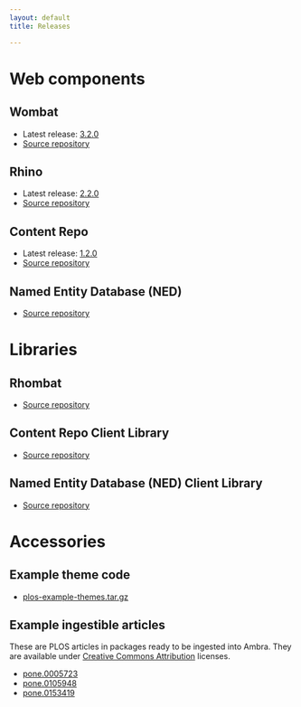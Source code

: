 ```yaml
---
layout: default
title: Releases

---
```


# Web components

## Wombat

* Latest release: [3.2.0](http://downloads.ambraproject.org/releases/wombat-3.2.0.war)
* [Source repository](https://github.com/PLOS/wombat)

## Rhino

* Latest release: [2.2.0](http://downloads.ambraproject.org/releases/rhino-2.2.0.war)
* [Source repository](https://github.com/PLOS/rhino)

## Content Repo

* Latest release: [1.2.0](http://downloads.ambraproject.org/releases/content-repo-1.2.0.war)
* [Source repository](https://github.com/PLOS/content-repo)

## Named Entity Database (NED)

* [Source repository](https://github.com/PLOS/named-entity.service)

# Libraries

## Rhombat

* [Source repository](https://github.com/PLOS/rhombat)

## Content Repo Client Library

* [Source repository](https://github.com/PLOS/content-repo-library)

## Named Entity Database (NED) Client Library

* [Source repository](https://github.com/PLOS/ned-client)

# Accessories

## Example theme code

* [plos-example-themes.tar.gz](http://ambraproject.org/downloads/releases/plos-example-themes.tar.gz)

## Example ingestible articles

These are PLOS articles in packages ready to be ingested into Ambra. They are
available under [Creative Commons
Attribution](https://creativecommons.org/licenses/by/4.0/) licenses.

* [pone.0005723](http://downloads.ambraproject.org/article_examples/pone.0005723.zip)
* [pone.0105948](http://downloads.ambraproject.org/article_examples/pone.0105948.zip)
* [pone.0153419](http://downloads.ambraproject.org/article_examples/pone.0153419.zip)
